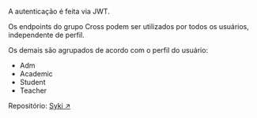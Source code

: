 A autenticação é feita via JWT.

Os endpoints do grupo Cross podem ser utilizados por todos os usuários, independente de perfil.

Os demais são agrupados de acordo com o perfil do usuário:
- Adm
- Academic
- Student
- Teacher

Repositório: [Syki ↗️](https://github.com/ZaqueuCavalcante/syki)
